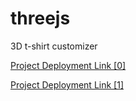# threejs
3D t-shirt customizer

[Project Deployment Link [0]](https://threejs-indol.vercel.app/)

[Project Deployment Link [1]](https://64f34446e822fe7adc78c5bb--stately-cuchufli-720d4f.netlify.app/)
